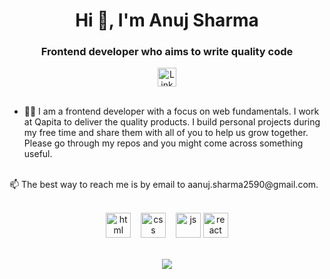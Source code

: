 <h1 align="center">Hi 👋, I'm Anuj Sharma</h1>
<h3 align="center">Frontend developer who aims to write quality code</h3>

<div align=center>
  <a href="https://www.linkedin.com/in/anujsharma2590/"><img src="https://cdn.worldvectorlogo.com/logos/linkedin-icon-2.svg" title="Linkedin" alt="Linkedin Account" width="30"/></a>
  <br><br>
</div>

- 👨‍💻 I am a frontend developer with a focus on web fundamentals. I work at Qapita to deliver the quality products. I build personal projects during my free time and share them with all of you to help us grow together. Please go through my repos and you might come across something useful.

<br>
📫 The best way to reach me is by email to aanuj.sharma2590@gmail.com.
<br>
<br>
<p align="center">
  <img src="https://upload.wikimedia.org/wikipedia/commons/thumb/6/61/HTML5_logo_and_wordmark.svg/2048px-HTML5_logo_and_wordmark.svg.png" alt="html" width="auto" height="40">&nbsp;&nbsp;&nbsp;
  <img src='https://upload.wikimedia.org/wikipedia/commons/thumb/d/d5/CSS3_logo_and_wordmark.svg/1200px-CSS3_logo_and_wordmark.svg.png' alt="css" width="auto" height="40">&nbsp;&nbsp;&nbsp;
  <img src='https://upload.wikimedia.org/wikipedia/commons/6/6a/JavaScript-logo.png' height='40' width='auto' alt="js">
  <img src="https://upload.wikimedia.org/wikipedia/commons/thumb/a/a7/React-icon.svg/1280px-React-icon.svg.png" alt="react" width="auto" height="40"/>
<p align="center">
  
<br>
  
<a href="https://github.com/Anujsharma2590/github-readme-stats">
  <img align="center" src="https://github-readme-stats.vercel.app/api/top-langs/?username=Anujsharma2590&theme=radical" />
</a>
